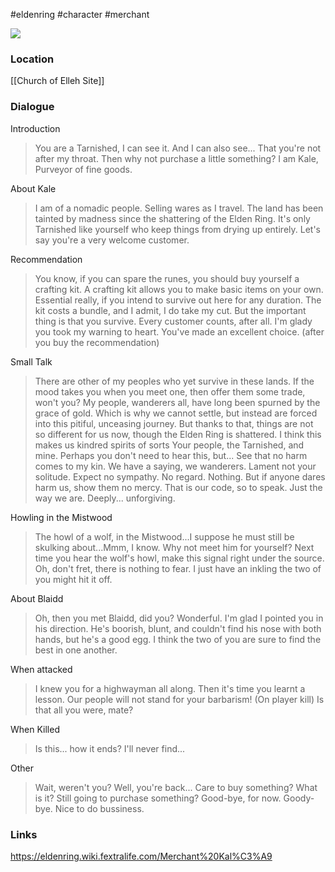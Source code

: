 #eldenring #character #merchant 

![](https://eldenring.wiki.fextralife.com/file/Elden-Ring/merchant-kale-npc-elden-ring-wiki-guide.jpg)
### Location
[[Church of Elleh Site]]
### Dialogue
Introduction
> You are a Tarnished, I can see it. And I can also see... That you're not after my throat. Then why not purchase a little something? I am Kale, Purveyor of fine goods.

About Kale
> I am of a nomadic people. Selling wares as I travel. The land has been tainted by madness since the shattering of the Elden Ring. It's only Tarnished like yourself who keep things from drying up entirely. Let's say you're a very welcome customer.

Recommendation
> You know, if you can spare the runes, you should buy yourself a crafting kit. A crafting kit allows you to make basic items on your own. Essential really, if you intend to survive out here for any duration. The kit costs a bundle, and I admit, I do take my cut. But the important thing is that you survive. Every customer counts, after all.
> I'm glady you took my warning to heart. You've made an excellent choice. (after you buy the recommendation)

Small Talk
> There are other of my peoples who yet survive in these lands. If the mood takes you when you meet one, then offer them some trade, won't you? My people, wanderers all, have long been spurned by the grace of gold. Which is why we cannot settle, but instead are forced into this pitiful, unceasing journey. But thanks to that, things are not so different for us now, though the Elden Ring is shattered. I think this makes us kindred spirits of sorts Your people, the Tarnished, and mine.
> Perhaps you don't need to hear this, but... See that no harm comes to my kin. We have a saying, we wanderers. Lament not your solitude. Expect no sympathy. No regard. Nothing. But if anyone dares harm us, show them no mercy. That is our code, so to speak. Just the way we are. Deeply... unforgiving.

Howling in the Mistwood
> The howl of a wolf, in the Mistwood...I suppose he must still be skulking about...Mmm, I know.
> Why not meet him for yourself? Next time you hear the wolf's howl, make this signal right under the source. Oh, don't fret, there is nothing to fear. I just have an inkling the two of you might hit it off. 

About Blaidd
> Oh, then you met Blaidd, did you? Wonderful. I'm glad I pointed you in his direction. He's boorish, blunt, and couldn't find his nose with both hands, but he's a good egg. I think the two of you are sure to find the best in one another.

When attacked
> I knew you for a highwayman all along. Then it's time you learnt a lesson. Our people will not stand for your barbarism!
> (On player kill) Is that all you were, mate?

When Killed
> Is this... how it ends? I'll never find...

Other
> Wait, weren't you? Well, you're back... Care to buy something?
> What is it? Still going to purchase something?
> Good-bye, for now.
> Goody-bye. Nice to do bussiness.
### Links
https://eldenring.wiki.fextralife.com/Merchant%20Kal%C3%A9